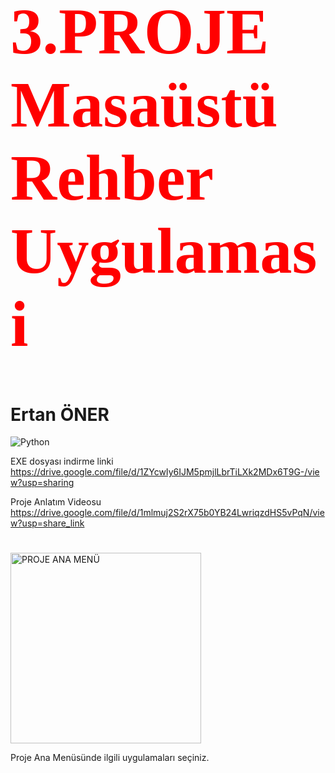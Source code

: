 
<h1 style="color:red; font-family:Times New Roman; font-size:77pt"> 3.PROJE Masaüstü Rehber Uygulamasi </h1>

<h1>Ertan ÖNER </h1>

<img src="https://www.python.org/static/img/python-logo.png" alt="Python"/>

EXE dosyası indirme linki  https://drive.google.com/file/d/1ZYcwIy6IJM5pmjlLbrTiLXk2MDx6T9G-/view?usp=sharing                 

Proje Anlatım Videosu   https://drive.google.com/file/d/1mlmuj2S2rX75b0YB24LwriqzdHS5vPqN/view?usp=share_link 


<h1></h1>


<img width="305" alt="PROJE ANA MENÜ" src="![1_sifre ekrani](https://github.com/ertanoner/Proje-3-Masaustu-Rehber-Uygulamasi/assets/161921025/3ac96660-6c27-4322-872f-c0c1897d0bb3)">

Proje Ana Menüsünde ilgili uygulamaları seçiniz.

<h1></h1>




